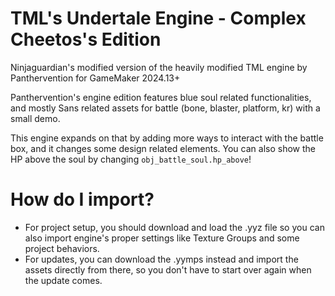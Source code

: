 # TML's Undertale Engine - Complex Cheetos's Edition
Ninjaguardian's modified version of the heavily modified TML engine by Panthervention for GameMaker 2024.13+

Panthervention's engine edition features blue soul related functionalities, and mostly Sans related assets for battle (bone, blaster, platform, kr) with a small demo.

This engine expands on that by adding more ways to interact with the battle box, and it changes some design related elements. You can also show the HP above the soul by changing `obj_battle_soul.hp_above`!

# How do I import?
- For project setup, you should download and load the .yyz file so you can also import engine's proper settings like Texture Groups and some project behaviors.
- For updates, you can download the .yymps instead and import the assets directly from there, so you don't have to start over again when the update comes.
